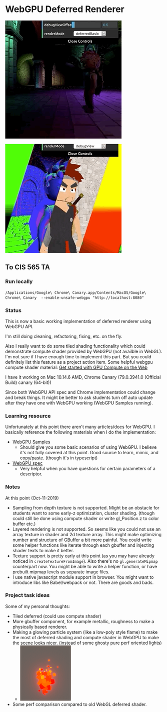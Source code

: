 # WebGPU Deferred Renderer

![](imgs/deferred.gif)


![](imgs/debug-view.gif)


## To CIS 565 TA

### Run locally

```
/Applications/Google\ Chrome\ Canary.app/Contents/MacOS/Google\ Chrome\ Canary  --enable-unsafe-webgpu "http://localhost:8080"
```

### Status

This is now a basic working implementation of deferred renderer using WebGPU API.

I'm still doing cleaning, refactoring, fixing, etc. on the fly.

Also I really want to do some tiled shading functionality which could demonstrate compute shader provided by WebGPU (not availble in WebGL). I'm not sure if I have enough time to implement this part. But you could definitely list this feature as a project action item. Some helpful webgpu compute shader material: [Get started with GPU Compute on the Web](https://developers.google.com/web/updates/2019/08/get-started-with-gpu-compute-on-the-web)

I have it working on Mac 10.14.6 AMD, Chrome Canary (79.0.3941.0 (Official Build) canary (64-bit))

Since both WebGPU API spec and Chrome implementation could change and break things. It might be better to ask students turn off auto update after they have one with WebGPU working (WebGPU Samples running).

### Learning resource

Unfortunately at this point there aren't many articles/docs for WebGPU. I basically reference the following materials when I do the implementation:

* [WebGPU Samples]()
    * Should give you some basic scenarios of using WebGPU. I believe it's not fully covered at this point. Good source to learn, mimic, and copy/paste. (though it's in typescript)
* [WebGPU spec](https://gpuweb.github.io/gpuweb/)
    * Very helpful when you have questions for certain parameters of a descriptor.

### Notes

At this point (Oct-11-2019)

* Sampling from depth texture is not supported. Might be an obstacle for students want to some early-z optimization, cluster shading. (though could still be done using compute shader or write gl_Position.z to color buffer etc.)
* Layered rendering is not supported. So seems like you could not use an array texture in shader and 2d texture array. This might make optimizing number and structure of GBuffer a bit more painful. You could write some helper functions like iterate through each gbuffer and injecting shader texts to make it better.
* Texture support is pretty early at this point (as you may have already noticed in `createTextureFromImage`). Also there's no `gl.generateMipmap` counterpart now. You might be able to write a helper function, or have prebuilt mipmap levels as separate image files.
* I use native javascript module support in browser. You might want to introduce libs like Babel/webpack or not. There are goods and bads.

### Project task ideas

Some of my personal thoughts:

* Tiled deferred (could use compute shader)
* More gbuffer component, for example metallic, roughness to make a physically based renderer.
* Making a glowing particle system (like a low-poly style flame) to make the most of deferred shading and compute shader in WebGPU to make the scene looks nicer. (instead of some ghosty pure perf oriented lights)
    * ![](imgs/particle-idea.gif)
* Some perf comparison compared to old WebGL deferred shader.

